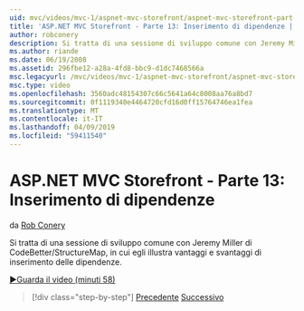 ```yaml
---
uid: mvc/videos/mvc-1/aspnet-mvc-storefront/aspnet-mvc-storefront-part-13-dependency-injection
title: 'ASP.NET MVC Storefront - Parte 13: Inserimento di dipendenze | Microsoft Docs'
author: robconery
description: Si tratta di una sessione di sviluppo comune con Jeremy Miller di CodeBetter/StructureMap, in cui egli illustra vantaggi e svantaggi di inserimento delle dipendenze.
ms.author: riande
ms.date: 06/19/2008
ms.assetid: 296fbe12-a28a-4fd8-bbc9-d1dc7468566a
msc.legacyurl: /mvc/videos/mvc-1/aspnet-mvc-storefront/aspnet-mvc-storefront-part-13-dependency-injection
msc.type: video
ms.openlocfilehash: 3560adc48154307c66c5641a64c8008aa76a8bd7
ms.sourcegitcommit: 0f1119340e4464720cfd16d0ff15764746ea1fea
ms.translationtype: MT
ms.contentlocale: it-IT
ms.lasthandoff: 04/09/2019
ms.locfileid: "59411540"
---
```

# <a name="aspnet-mvc-storefront-part-13-dependency-injection"></a>ASP.NET MVC Storefront - Parte 13: Inserimento di dipendenze

da [Rob Conery](https://github.com/robconery)

Si tratta di una sessione di sviluppo comune con Jeremy Miller di CodeBetter/StructureMap, in cui egli illustra vantaggi e svantaggi di inserimento delle dipendenze.

[&#9654;Guarda il video (minuti 58)](https://channel9.msdn.com/Blogs/ASP-NET-Site-Videos/aspnet-mvc-storefront-part-13-dependency-injection)

> [!div class="step-by-step"]
> [Precedente](aspnet-mvc-storefront-part-12-mocking.md)
> [Successivo](aspnet-mvc-storefront-part-14-rich-client-interaction.md)
